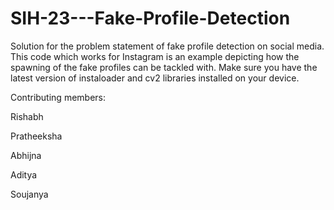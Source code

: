 # SIH-23---Fake-Profile-Detection
Solution for the problem statement of fake profile detection on social media.
This code which works for Instagram is an example depicting how the spawning of the fake profiles can be tackled with. Make sure you have the latest version of instaloader and cv2 libraries installed on your device.

Contributing members:


Rishabh


Pratheeksha


Abhijna


Aditya


Soujanya
